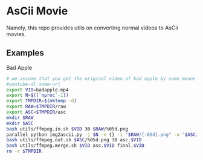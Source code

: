 # AsCii Movie

Namely, this repo provides utils on converting normal videos to AsCii movies.

## Examples

Bad Apple

```bash
# we assume that you get the original video of bad apple by some means
#youtube-dl some-url
export VID=badapple.mp4
export N=$((`nproc`-1))
export TMPDIR=$(mktemp -d)
export RAW=$TMPDIR/raw
export ASC=$TMPDIR/asc
mkdir $RAW
mkdir $ASC
bash utils/ffmpeg.in.sh $VID 30 $RAW/%05d.png
parallel python img2ascii.py -j $N -n {} -i "$RAW/{:05d}.png" -o "$ASC/{:05d}.png" -s 40x12 -g ::: `seq "$N"`
bash utils/ffmpeg.out.sh $ASC/%05d.png 30 asc.$VID
bash utils/ffmpeg.merge.sh $VID asc.$VID final.$VID
rm -r $TMPDIR
```
